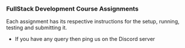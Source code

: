 ### FullStack Development Course Assignments
Each assignment has its respective instructions for the setup, running, testing and submitting it.

- If you have any query then ping us on the Discord server